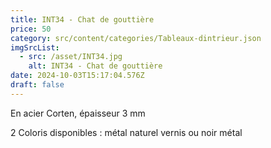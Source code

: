 ```yaml
---
title: INT34 - Chat de gouttière
price: 50
category: src/content/categories/Tableaux-dintrieur.json
imgSrcList:
  - src: /asset/INT34.jpg
    alt: INT34 - Chat de gouttière
date: 2024-10-03T15:17:04.576Z
draft: false
---
```


En acier Corten, épaisseur 3 mm

2 Coloris disponibles : métal naturel vernis ou noir métal
